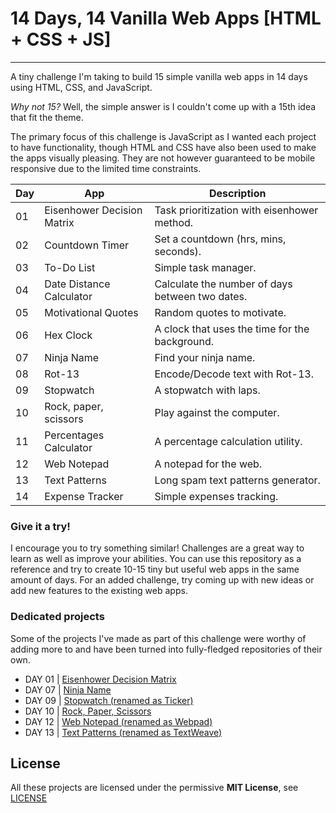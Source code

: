 # 14 Days, 14 Vanilla Web Apps [HTML + CSS + JS]

---

A tiny challenge I'm taking to build 15 simple vanilla web apps in 14 days using HTML, CSS, and JavaScript.

*Why not 15?* Well, the simple answer is I couldn't come up with a 15th idea that fit the theme.

The primary focus of this challenge is JavaScript as I wanted each project to have functionality, though HTML and CSS have also been used to make the apps visually pleasing. They are not however guaranteed to be mobile responsive due to the limited time constraints.

| Day | App | Description |
| --- | --- | --- |
| 01 | Eisenhower Decision Matrix | Task prioritization with eisenhower method. |
| 02 | Countdown Timer | Set a countdown (hrs, mins, seconds). |
| 03 | To-Do List | Simple task manager. |
| 04 | Date Distance Calculator | Calculate the number of days between two dates. |
| 05 | Motivational Quotes | Random quotes to motivate. |
| 06 | Hex Clock | A clock that uses the time for the background. |
| 07 | Ninja Name | Find your ninja name. |
| 08 | Rot-13 | Encode/Decode text with Rot-13. |
| 09 | Stopwatch | A stopwatch with laps. |
| 10 | Rock, paper, scissors | Play against the computer. |
| 11 | Percentages Calculator | A percentage calculation utility. |
| 12 | Web Notepad | A notepad for the web. |
| 13 | Text Patterns | Long spam text patterns generator. |
| 14 | Expense Tracker | Simple expenses tracking. |

### Give it a try!

I encourage you to try something similar! Challenges are a great way to learn as well as improve your abilities. You can use this repository as a reference and try to create 10-15 tiny but useful web apps in the same amount of days. For an added challenge, try coming up with new ideas or add new features to the existing web apps.

### Dedicated projects

Some of the projects I've made as part of this challenge were worthy of adding more to and have been turned into fully-fledged repositories of their own.

- DAY 01 | [Eisenhower Decision Matrix](https://github.com/waterrmalann/eisenhower-decision-matrix)
- DAY 07 | [Ninja Name](https://github.com/waterrmalann/ninja-name)
- DAY 09 | [Stopwatch (renamed as Ticker)](https://github.com/waterrmalann/ticker)
- DAY 10 | [Rock, Paper, Scissors](https://github.com/waterrmalann/rock-paper-scissors)
- DAY 12 | [Web Notepad (renamed as Webpad)](https://github.com/waterrmalann/webpad)
- DAY 13 | [Text Patterns (renamed as TextWeave)](https://github.com/waterrmalann/textweave)

License
----

All these projects are licensed under the permissive **MIT License**, see [LICENSE](LICENSE)

